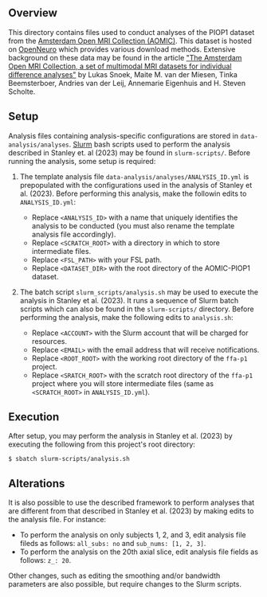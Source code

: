 ## Overview

This directory contains files used to conduct analyses of the PIOP1 dataset from the [Amsterdam Open MRI Collection (AOMIC)](https://nilab-uva.github.io/AOMIC.github.io/). This dataset is hosted on [OpenNeuro](https://openneuro.org/datasets/ds002785/versions/2.0.0) which provides various download methods. Extensive background on these data may be found in the article ["The Amsterdam Open MRI Collection, a set of multimodal MRI datasets for individual difference analyses"](https://www.nature.com/articles/s41597-021-00870-6) by Lukas Snoek, Maite M. van der Miesen, Tinka Beemsterboer, Andries van der Leij, Annemarie Eigenhuis and H. Steven Scholte. 


## Setup

Analysis files containing analysis-specific configurations are stored in `data-analysis/analyses`. [Slurm](https://slurm.schedmd.com/documentation.html) bash scripts used to perform the analysis described in Stanley et. al (2023) may be found in `slurm-scripts/`. Before running the analysis, some setup is required:

1. The template analysis file `data-analysis/analyses/ANALYSIS_ID.yml` is prepopulated with the configurations used in the analysis of Stanley et al. (2023). Before performing this analysis, make the followin edits to `ANALYSIS_ID.yml`:

    -  Replace `<ANALYSIS_ID>` with a name that uniquely identifies the analysis to be conducted (you must also rename the template analysis file accordingly).
    -  Replace `<SCRATCH_ROOT>` with a directory in which to store intermediate files.
    -  Replace `<FSL_PATH>` with your FSL path.
    -  Replace `<DATASET_DIR>` with the root directory of the AOMIC-PIOP1 dataset.

4. The batch script `slurm_scripts/analysis.sh` may be used to execute the analysis in Stanley et al. (2023). It runs a sequence of Slurm batch scripts which can also be found in the `slurm-scripts/` directory. Before performing the analysis, make the following edits to `analysis.sh`:

    -  Replace `<ACCOUNT>` with the Slurm account that will be charged for resources.
    -  Replace `<EMAIL>` with the email address that will receive notifications.
    -  Replace `<ROOT_ROOT>` with the working root directory of the `ffa-p1` project.
    -  Replace `<SRATCH_ROOT>` with the scratch root directory of the `ffa-p1` project where you will store intermediate files (same as `<SCRATCH_ROOT>` in `ANALYSIS_ID.yml`).


## Execution

After setup, you may perform the analysis in Stanley et al. (2023) by executing the following from this project's root directory:
```
$ sbatch slurm-scripts/analysis.sh
```


## Alterations

It is also possible to use the described framework to perform analyses that are different from that described in Stanley et al. (2023) by making edits to the analysis file. For instance: 

  - To perform the analysis on only subjects 1, 2, and 3, edit analysis file fileds as follows: `all_subs: no` and `sub_nums: [1, 2, 3]`.
  - To perform the analysis on the 20th axial slice, edit analysis file fields as follows: `z_: 20`.

Other changes, such as editing the smoothing and/or bandwidth parameters are also possible, but require changes to the Slurm scripts. 




